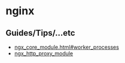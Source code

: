 # nginx

## Guides/Tips/...etc

* [ngx_core_module.html#worker_processes](https://nginx.org/en/docs/ngx_core_module.html#worker_processes)
* [ngx_http_proxy_module](https://nginx.org/en/docs/http/ngx_http_proxy_module.html)